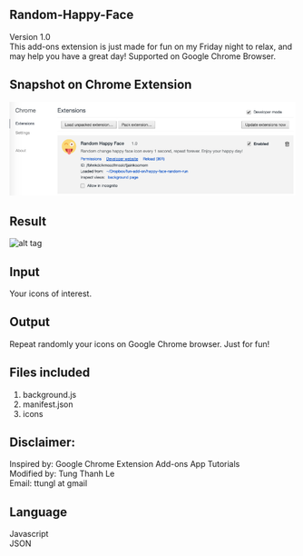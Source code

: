 ## Random-Happy-Face
Version 1.0 </br>
This add-ons extension is just made for fun on my Friday night to relax, and may help you have a great day! 
Supported on Google Chrome Browser.</br>

## Snapshot on Chrome Extension
![alt tag](https://github.com/ttungl/Random-Happy-Face/blob/master/random-happy-face/results/random_happy_face.png?raw=true)

## Result
![alt tag](https://github.com/ttungl/Random-Happy-Face/blob/master/random-happy-face/results/random-happy-face.gif?raw=true)

## Input
Your icons of interest.<br/>
## Output
Repeat randomly your icons on Google Chrome browser. Just for fun!
## Files included
1. background.js<br/>
2. manifest.json<br/>
3. icons</br>

## Disclaimer:
Inspired by: Google Chrome Extension Add-ons App Tutorials <br />
Modified by: Tung Thanh Le <br />
Email: ttungl at gmail <br />

## Language
Javascript<br />
JSON<br />
